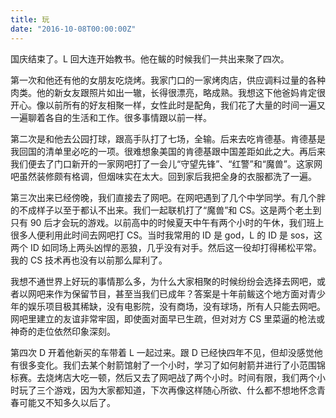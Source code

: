 ```yaml
---
title: 玩
date: "2016-10-08T00:00:00Z"
---
```


国庆结束了。L 回大连开始教书。他在鲅的时候我们一共出来聚了四次。

第一次和他还有他的女朋友吃烧烤。我家门口的一家烤肉店，供应调料过量的各种肉类。他的新女友跟照片如出一辙，长得很漂亮，略成熟。我想这下他爸妈肯定很开心。像以前所有的好友相聚一样，女性此时是配角，我们花了大量的时间一遍又一遍聊着各自的生活和工作。很多事情跟以前一样。

第二次是和他去公园打球，跟高手队打了七场，全输。后来去吃肯德基。肯德基是我回国的清单里必吃的一项。很难想象美国的肯德基跟中国差距如此之大。再后来我们便去了门口新开的一家网吧打了一会儿“守望先锋”、“红警”和“魔兽”。这家网吧虽然装修颇有格调，但烟味实在太大。回到家后我把全身的衣服都洗了一遍。

第三次出来已经傍晚，我们直接去了网吧。在网吧遇到了几个中学同学。有几个胖的不成样子以至于都认不出来。我们一起联机打了“魔兽”和 CS。这是两个老土到只有 90 后才会玩的游戏。以前高中的时候夏天中午有两个小时的午休，我们班上很多人便利用此时间去网吧打 CS。当时我常用的 ID 是 god，L 的 ID 是 sos，这两个 ID 如同场上两头凶悍的恶狼，几乎没有对手。然后这一役却打得稀松平常。我的 CS 技术再也没有以前那么犀利了。

我想不通世界上好玩的事情那么多，为什么大家相聚的时候纷纷会选择去网吧，或者以网吧来作为保留节目，甚至当我们已成年？答案是十年前鲅这个地方面对青少年的娱乐项目极其稀缺，没有电影院，没有商场，没有球场，所有人只能去网吧。网吧里建立的友谊非常牢固，即使面对面早已生疏，但对对方 CS 里菜逼的枪法或神奇的走位依然印象深刻。

第四次 D 开着他新买的车带着 L 一起过来。跟 D 已经快四年不见，但却没感觉他有很多变化。我们去某个射箭馆射了一个小时，学习了如何射箭并进行了小范围锦标赛。去烧烤店大吃一顿，然后又去了网吧战了两个小时。时间有限，我们两个小时玩了三个游戏，因为大家都知道，下次再像这样随心所欲、什么都不想地怀念青春可能又不知多久以后了。
